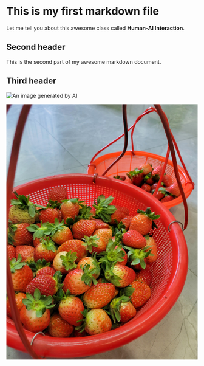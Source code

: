 # This is my first markdown file

Let me tell you about this awesome class called **Human-AI Interaction**.

## Second header

This is the second part of my awesome markdown document.

## Third header

![An image generated by AI](https://camphouse.me/assets/img/HAI5014-Week-2-header.jpg "An image generated by AI")

![Two baskets of strawberries](/img/20250130_140018.jpg "Two baskets of strawberries")